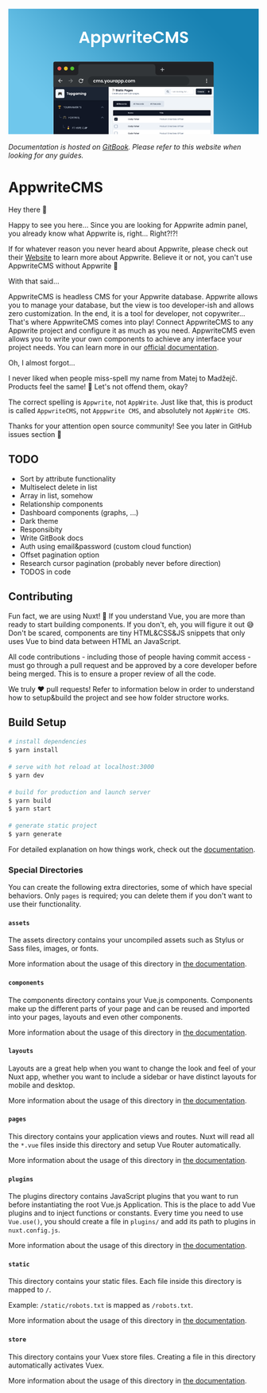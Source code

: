 ![Cover image](/static/cover.png)

_Documentation is hosted on [GitBook](https://meldiron-appwrite.gitbook.io/appwrite-cms/). Please refer to this website when looking for any guides._

# AppwriteCMS

Hey there 👋

Happy to see you here... Since you are looking for Appwrite admin panel, you already know what Appwrite is, right... Right?!?!

If for whatever reason you never heard about Appwrite, please check out their [Website](https://appwrite.io/) to learn more about Appwrite. Believe it or not, you can't use AppwriteCMS without Appwrite 😬

With that said...

AppwriteCMS is headless CMS for your Appwrite database. Appwrite allows you to manage your database, but the view is too developer-ish and allows zero customization. In the end, it is a tool for developer, not copywriter... That's where AppwriteCMS comes into play! Connect AppwriteCMS to any Appwrite project and configure it as much as you need. AppwriteCMS even allows you to write your own components to achieve any interface your project needs. You can learn more in our [official documentation](https://meldiron-appwrite.gitbook.io/appwrite-cms/).

Oh, I almost forgot...

I never liked when people miss-spell my name from Matej to Madžejč. Products feel the same! 🤖 Let's not offend them, okay?

The correct spelling is `Appwrite`, not `AppWrite`. Just like that, this is product is called `AppwriteCMS`, not `Apppwrite CMS`, and absolutely not `AppWrite CMS`.

Thanks for your attention open source community! See you later in GitHub issues section 👋

## TODO

- Sort by attribute functionality
- Multiselect delete in list
- Array in list, somehow
- Relationship components
- Dashboard components (graphs, ...)
- Dark theme
- Responsibity
- Write GitBook docs
- Auth using email&password (custom cloud function)
- Offset pagination option
- Research cursor pagination (probably never before direction)
- TODOS in code

## Contributing

Fun fact, we are using Nuxt! 🥳 If you understand Vue, you are more than ready to start building components. If you don't, eh, you will figure it out 😅 Don't be scared, components are tiny HTML&CSS&JS snippets that only uses Vue to bind data between HTML an JavaScript.

All code contributions - including those of people having commit access - must go through a pull request and be approved by a core developer before being merged. This is to ensure a proper review of all the code.

We truly ❤️ pull requests! Refer to information below in order to understand how to setup&build the project and see how folder structore works.

## Build Setup

```bash
# install dependencies
$ yarn install

# serve with hot reload at localhost:3000
$ yarn dev

# build for production and launch server
$ yarn build
$ yarn start

# generate static project
$ yarn generate
```

For detailed explanation on how things work, check out the [documentation](https://nuxtjs.org).

### Special Directories

You can create the following extra directories, some of which have special behaviors. Only `pages` is required; you can delete them if you don't want to use their functionality.

#### `assets`

The assets directory contains your uncompiled assets such as Stylus or Sass files, images, or fonts.

More information about the usage of this directory in [the documentation](https://nuxtjs.org/docs/2.x/directory-structure/assets).

#### `components`

The components directory contains your Vue.js components. Components make up the different parts of your page and can be reused and imported into your pages, layouts and even other components.

More information about the usage of this directory in [the documentation](https://nuxtjs.org/docs/2.x/directory-structure/components).

#### `layouts`

Layouts are a great help when you want to change the look and feel of your Nuxt app, whether you want to include a sidebar or have distinct layouts for mobile and desktop.

More information about the usage of this directory in [the documentation](https://nuxtjs.org/docs/2.x/directory-structure/layouts).

#### `pages`

This directory contains your application views and routes. Nuxt will read all the `*.vue` files inside this directory and setup Vue Router automatically.

More information about the usage of this directory in [the documentation](https://nuxtjs.org/docs/2.x/get-started/routing).

#### `plugins`

The plugins directory contains JavaScript plugins that you want to run before instantiating the root Vue.js Application. This is the place to add Vue plugins and to inject functions or constants. Every time you need to use `Vue.use()`, you should create a file in `plugins/` and add its path to plugins in `nuxt.config.js`.

More information about the usage of this directory in [the documentation](https://nuxtjs.org/docs/2.x/directory-structure/plugins).

#### `static`

This directory contains your static files. Each file inside this directory is mapped to `/`.

Example: `/static/robots.txt` is mapped as `/robots.txt`.

More information about the usage of this directory in [the documentation](https://nuxtjs.org/docs/2.x/directory-structure/static).

#### `store`

This directory contains your Vuex store files. Creating a file in this directory automatically activates Vuex.

More information about the usage of this directory in [the documentation](https://nuxtjs.org/docs/2.x/directory-structure/store).
